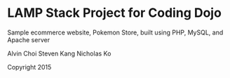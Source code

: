 # LAMP Stack Project for Coding Dojo

Sample ecommerce website, Pokemon Store, built using PHP, MySQL, and Apache server

Alvin Choi
Steven Kang
Nicholas Ko

Copyright 2015
